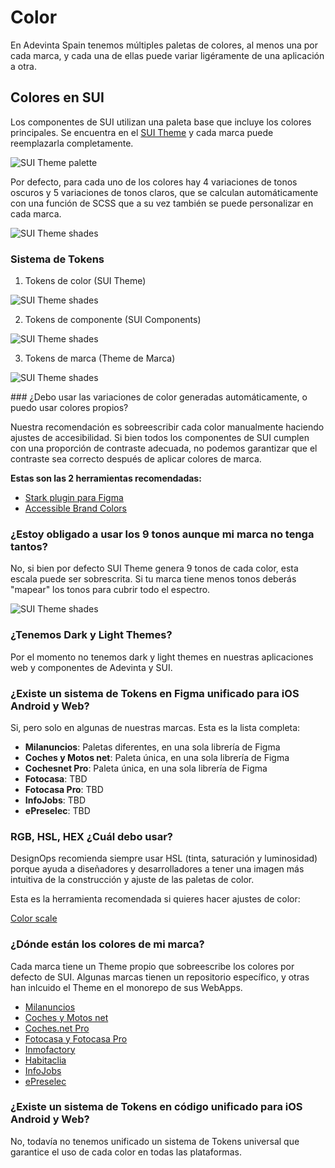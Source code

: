 # Color

En Adevinta Spain tenemos múltiples paletas de colores, al menos una por cada marca, y cada una de ellas puede variar ligéramente de una aplicación a otra.

## Colores en SUI 

Los componentes de SUI utilizan una paleta base que incluye los colores principales. Se encuentra en el [SUI Theme](https://github.com/SUI-Components/sui/tree/master/packages/sui-theme) y cada marca puede reemplazarla completamente.

<img src="https://raw.githubusercontent.com/turolopezsanabria/design-systems-playbook/master/ASSETS/colour-sui-theme-palette.png" alt="SUI Theme palette"/>

Por defecto, para cada uno de los colores hay 4 variaciones de tonos oscuros y 5 variaciones de tonos claros, que se calculan automáticamente con una función de SCSS que a su vez también se puede personalizar en cada marca.

<img src="https://raw.githubusercontent.com/turolopezsanabria/design-systems-playbook/master/ASSETS/colour-shades-of-gray.png" alt="SUI Theme shades"/>


### Sistema de Tokens

1. Tokens de color (SUI Theme)

<img src="https://raw.githubusercontent.com/turolopezsanabria/design-systems-playbook/master/ASSETS/colour-token-color.png" alt="SUI Theme shades"/>

2. Tokens de componente (SUI Components)

<img src="https://raw.githubusercontent.com/turolopezsanabria/design-systems-playbook/master/ASSETS/colour-token-componente.png" alt="SUI Theme shades"/>

3. Tokens de marca (Theme de Marca)

<img src="https://raw.githubusercontent.com/turolopezsanabria/design-systems-playbook/master/ASSETS/colour-token-marca.png" alt="SUI Theme shades"/>

### ¿Debo usar las variaciones de color generadas automáticamente, o puedo usar colores propios?

Nuestra recomendación es sobreescribir cada color manualmente haciendo ajustes de accesibilidad. Si bien todos los componentes de SUI cumplen con una proporción de contraste adecuada, no podemos garantizar que el contraste sea correcto después de aplicar colores de marca.

**Estas son las 2 herramientas recomendadas:**

- [Stark plugin para Figma](https://www.figma.com/community/plugin/732603254453395948/Stark)
- [Accessible Brand Colors](https://abc.useallfive.com/)

### ¿Estoy obligado a usar los 9 tonos aunque mi marca no tenga tantos?

No, si bien por defecto SUI Theme genera 9 tonos de cada color, esta escala puede ser sobrescrita. Si tu marca tiene menos tonos deberás "mapear" los tonos para cubrir todo el espectro.

<img src="https://raw.githubusercontent.com/turolopezsanabria/design-systems-playbook/master/ASSETS/colour-shades-brand.png" alt="SUI Theme shades"/>

### ¿Tenemos Dark y Light Themes?

Por el momento no tenemos dark y light themes en nuestras aplicaciones web y componentes de Adevinta y SUI.

### ¿Existe un sistema de Tokens en Figma unificado para iOS Android y Web?

Si, pero solo en algunas de nuestras marcas. Esta es la lista completa:

- **Milanuncios**: Paletas diferentes, en una sola librería de Figma
- **Coches y Motos net**: Paleta única, en una sola librería de Figma
- **Cochesnet Pro**: Paleta única, en una sola librería de Figma
- **Fotocasa**: TBD
- **Fotocasa Pro**: TBD
- **InfoJobs**: TBD
- **ePreselec**: TBD

### RGB, HSL, HEX ¿Cuál debo usar?

DesignOps recomienda siempre usar HSL (tinta, saturación y luminosidad) porque ayuda a diseñadores y desarrolladores a tener una imagen más intuitiva de la construcción y ajuste de las paletas de color.

Esta es la herramienta recomendada si quieres hacer ajustes de color:

[Color scale](https://hihayk.github.io/scale/)

### ¿Dónde están los colores de mi marca?

Cada marca tiene un Theme propio que sobreescribe los colores por defecto de SUI. Algunas marcas tienen un repositorio específico, y otras han inlcuido el Theme en el monorepo de sus WebApps.

- [Milanuncios](https://github.mpi-internal.com/scmspain/frontend-ma--web-app/blob/master/theme/src/settings/_color.scss)
- [Coches y Motos net](https://github.mpi-internal.com/scmspain/frontend-mt--web-app/blob/master/theme/src/shared/_settings.scss)
- [Coches.net Pro](https://github.mpi-internal.com/scmspain/frontend-cf--web-app/tree/master/theme)
- [Fotocasa y Fotocasa Pro](https://github.mpi-internal.com/scmspain/frontend-fc--web-server/blob/master/theme/src/settings/_colors.scss)
- [Inmofactory](https://github.mpi-internal.com/scmspain/frontend-if--uilib-theme/blob/master/src/settings/_color.scss)
- [Habitaclia](https://github.mpi-internal.com/scmspain/frontend-hab--uilib-theme/blob/master/src/settings/_color.scss)
- [InfoJobs](https://github.mpi-internal.com/scmspain/frontend-ij--uilib-theme/blob/master/src/tokens/_color.scss)
- [ePreselec](https://github.mpi-internal.com/scmspain/frontend-ep--uilib-theme/blob/master/src/settings/_colors.scss)

### ¿Existe un sistema de Tokens en código unificado para iOS Android y Web?

No, todavía no tenemos unificado un sistema de Tokens universal que garantice el uso de cada color en todas las plataformas.
